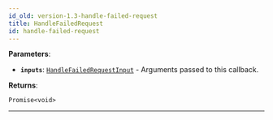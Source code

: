```yaml
---
id_old: version-1.3-handle-failed-request
title: HandleFailedRequest
id: handle-failed-request
---
```


<a name="handlefailedrequest"></a>

**Parameters**:

- **`inputs`**: [`HandleFailedRequestInput`](../typedefs/handle-failed-request-input) - Arguments passed to this callback.

**Returns**:

`Promise<void>`

---
